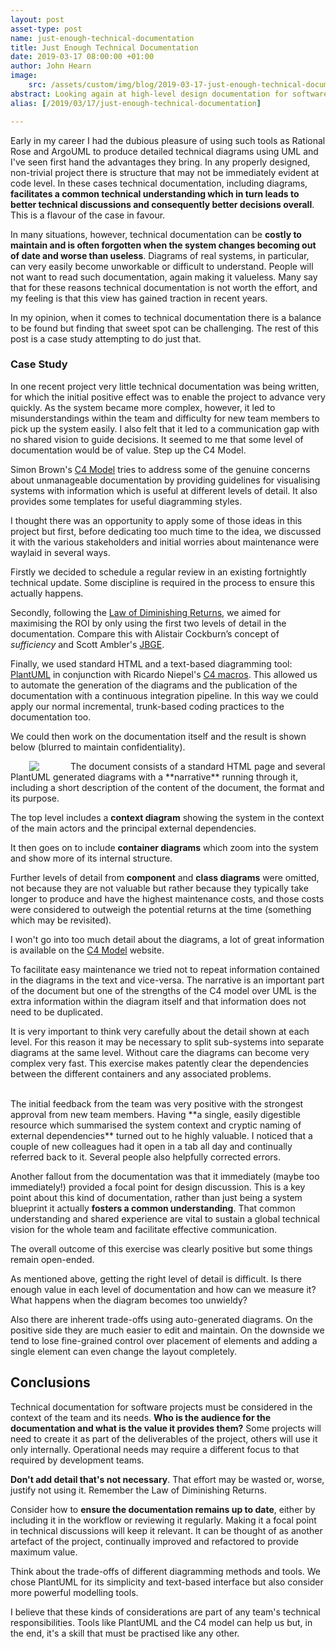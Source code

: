 ```yaml
---
layout: post
asset-type: post
name: just-enough-technical-documentation
title: Just Enough Technical Documentation
date: 2019-03-17 08:00:00 +01:00
author: John Hearn
image:
    src: /assets/custom/img/blog/2019-03-17-just-enough-technical-documentation/fcc-valles-schematic.jpg
abstract: Looking again at high-level design documentation for software projects in the context of the team and its needs.
alias: [/2019/03/17/just-enough-technical-documentation]

---
```


Early in my career I had the dubious pleasure of using such tools as Rational Rose and ArgoUML to produce detailed technical diagrams using UML and I've seen first hand the advantages they bring. In any properly designed, non-trivial project there is structure that may not be immediately evident at code level. In these cases technical documentation, including diagrams, **facilitates a common technical understanding which in turn leads to better technical discussions and consequently better decisions overall**. This is a flavour of the case in favour.

In many situations, however, technical documentation can be **costly to maintain and is often forgotten when the system changes becoming out of date and worse than useless**. Diagrams of real systems, in particular, can very easily become unworkable or difficult to understand. People will not want to read such documentation, again making it valueless. Many say that for these reasons technical documentation is not worth the effort, and my feeling is that this view has gained traction in recent years.

In my opinion, when it comes to technical documentation there is a balance to be found but finding that sweet spot can be challenging. The rest of this post is a case study attempting to do just that.

### Case Study

In one recent project very little technical documentation was being written, for which the initial positive effect was to enable the project to advance very quickly. As the system became more complex, however, it led to misunderstandings within the team and difficulty for new team members to pick up the system easily. I also felt that it led to a communication gap with no shared vision to guide decisions. It seemed to me that some level of documentation would be of value. Step up the C4 Model.

Simon Brown's [C4 Model](https://c4model.com/) tries to address some of the genuine concerns about unmanageable documentation by providing guidelines for visualising systems with information which is useful at different levels of detail. It also provides some templates for useful diagramming styles. 

I thought there was an opportunity to apply some of those ideas in this project but first, before dedicating too much time to the idea, we discussed it with the various stakeholders and initial worries about maintenance were waylaid in several ways.

Firstly we decided to schedule a regular review in an existing fortnightly technical update. Some discipline is required in the process to ensure this actually happens.

Secondly, following the [Law of Diminishing Returns](https://en.wikipedia.org/wiki/Diminishing_returns), we aimed for maximising the ROI by only using the first two levels of detail in the documentation. Compare this with Alistair Cockburn’s concept of *sufficiency* and Scott Ambler's [JBGE](http://agilemodeling.com/essays/barelyGoodEnough.html).

Finally, we used standard HTML and a text-based diagramming tool: [PlantUML](http://plantuml.com/) in conjunction with Ricardo Niepel's [C4 macros](https://github.com/RicardoNiepel/C4-PlantUML). This allowed us to automate the generation of the diagrams and the publication of the documentation with a continuous integration pipeline. In this way we could apply our normal incremental, trunk-based coding practices to the documentation too.

We could then work on the documentation itself and the result is shown below (blurred to maintain confidentiality). 

<img src="{{site.baseurl}}/assets/custom/img/blog/2019-03-17-just-enough-technical-documentation/tech-doc-blurred-resized.png" style="float:left; padding-left: 30px; padding-right: 50px"/>
The document consists of a standard HTML page and several PlantUML generated diagrams with a **narrative** running through it, including a short description of the content of the document, the format and its purpose.

The top level includes a **context diagram** showing the system in the context of the main actors and the principal external dependencies.

It then goes on to include **container diagrams** which zoom into the system and show more of its internal structure.

Further levels of detail from **component** and **class diagrams** were omitted, not because they are not valuable but rather because they typically take longer to produce and have the highest maintenance costs, and those costs were considered to outweigh the potential returns at the time (something which may be revisited).

I won't go into too much detail about the diagrams, a lot of great information is available on the [C4 Model](https://c4model.com/) website. 

To facilitate easy maintenance we tried not to repeat information contained in the diagrams in the text and vice-versa. The narrative is an important part of the document but one of the strengths of the C4 model over UML is the extra information within the diagram itself and that information does not need to be duplicated.

It is very important to think very carefully about the detail shown at each level. For this reason it may be necessary to split sub-systems into separate diagrams at the same level. Without care the diagrams can become very complex very fast. This exercise makes patently clear the dependencies between the different containers and any associated problems. 

<p style="clear:left"/>
<br>
The initial feedback from the team was very positive with the strongest approval from new team members. Having **a single, easily digestible resource which summarised the system context and cryptic naming of external dependencies** turned out to he highly valuable. I noticed that a couple of  new colleagues had it open in a tab all day and continually referred back to it. Several people also helpfully corrected errors. 

Another fallout from the documentation was that it immediately (maybe too immediately!) provided a focal point for design discussion. This is a key point about this kind of documentation, rather than just being a system blueprint it actually **fosters a common understanding**. That common understanding and shared experience are vital to sustain a global technical vision for the whole team and facilitate effective communication.

The overall outcome of this exercise was clearly positive but some things remain open-ended. 

As mentioned above, getting the right level of detail is difficult. Is there enough value in each level of documentation and how can we measure it? What happens when the diagram becomes too unwieldy? 

Also there are inherent trade-offs using auto-generated diagrams. On the positive side they are much easier to edit and maintain. On the downside we tend to lose fine-grained control over placement of elements and adding a single element can even change the layout completely.

## Conclusions

Technical documentation for software projects must be considered in the context of the team and its needs. **Who is the audience for the documentation and what is the value it provides them?** Some projects will need to create it as part of the deliverables of the project, others will use it only internally. Operational needs may require a different focus to that required by development teams.

**Don't add detail that's not necessary**. That effort may be wasted or, worse, justify not using it. Remember the Law of Diminishing Returns.

Consider how to **ensure the documentation remains up to date**, either by including it in the workflow or reviewing it regularly. Making it a focal point in technical discussions will keep it relevant. It can be thought of as another artefact of the project, continually improved and refactored to provide maximum value. 

Think about the trade-offs of different diagramming methods and tools. We chose PlantUML for its simplicity and text-based interface but also consider more powerful modelling tools.

I believe that these kinds of considerations are part of any team's technical responsibilities. Tools like PlantUML and the C4 model can help us but, in the end, it's a skill that must be practised like any other.